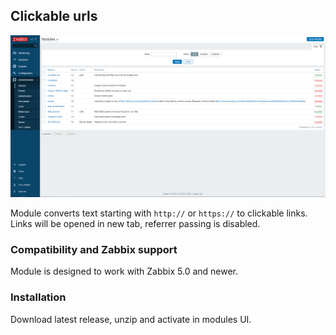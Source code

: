 ## Clickable urls

![](doc/module.list.png)

Module converts text starting with `http://` or `https://` to clickable links. Links will be opened in new tab, referrer passing is disabled. 

### Compatibility and Zabbix support

Module is designed to work with Zabbix 5.0 and newer.

### Installation

Download latest release, unzip and activate in modules UI.
